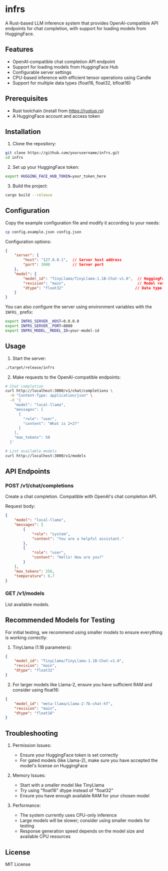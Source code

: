 # infrs

A Rust-based LLM inference system that provides OpenAI-compatible API endpoints for chat completion, with support for loading models from HuggingFace.

## Features

- OpenAI-compatible chat completion API endpoint
- Support for loading models from HuggingFace Hub
- Configurable server settings
- CPU-based inference with efficient tensor operations using Candle
- Support for multiple data types (float16, float32, bfloat16)

## Prerequisites

- Rust toolchain (install from https://rustup.rs)
- A HuggingFace account and access token

## Installation

1. Clone the repository:
```bash
git clone https://github.com/yourusername/infrs.git
cd infrs
```

2. Set up your HuggingFace token:
```bash
export HUGGING_FACE_HUB_TOKEN=your_token_here
```

3. Build the project:
```bash
cargo build --release
```

## Configuration

Copy the example configuration file and modify it according to your needs:

```bash
cp config.example.json config.json
```

Configuration options:

```json
{
    "server": {
        "host": "127.0.0.1",  // Server host address
        "port": 3000          // Server port
    },
    "model": {
        "model_id": "TinyLlama/TinyLlama-1.1B-Chat-v1.0",  // HuggingFace model ID
        "revision": "main",                                // Model revision
        "dtype": "float32"                                // Data type (float16, float32, bfloat16)
    }
}
```

You can also configure the server using environment variables with the `INFRS_` prefix:

```bash
export INFRS_SERVER__HOST=0.0.0.0
export INFRS_SERVER__PORT=8080
export INFRS_MODEL__MODEL_ID=your-model-id
```

## Usage

1. Start the server:
```bash
./target/release/infrs
```

2. Make requests to the OpenAI-compatible endpoints:

```bash
# Chat completion
curl http://localhost:3000/v1/chat/completions \
  -H "Content-Type: application/json" \
  -d '{
    "model": "local-llama",
    "messages": [
      {
        "role": "user",
        "content": "What is 2+2?"
      }
    ],
    "max_tokens": 50
  }'

# List available models
curl http://localhost:3000/v1/models
```

## API Endpoints

### POST /v1/chat/completions

Create a chat completion. Compatible with OpenAI's chat completion API.

Request body:
```json
{
    "model": "local-llama",
    "messages": [
        {
            "role": "system",
            "content": "You are a helpful assistant."
        },
        {
            "role": "user",
            "content": "Hello! How are you?"
        }
    ],
    "max_tokens": 256,
    "temperature": 0.7
}
```

### GET /v1/models

List available models.

## Recommended Models for Testing

For initial testing, we recommend using smaller models to ensure everything is working correctly:

1. TinyLlama (1.1B parameters):
```json
{
    "model_id": "TinyLlama/TinyLlama-1.1B-Chat-v1.0",
    "revision": "main",
    "dtype": "float32"
}
```

2. For larger models like Llama-2, ensure you have sufficient RAM and consider using float16:
```json
{
    "model_id": "meta-llama/Llama-2-7b-chat-hf",
    "revision": "main",
    "dtype": "float16"
}
```

## Troubleshooting

1. Permission Issues:
   - Ensure your HuggingFace token is set correctly
   - For gated models (like Llama-2), make sure you have accepted the model's license on HuggingFace

2. Memory Issues:
   - Start with a smaller model like TinyLlama
   - Try using "float16" dtype instead of "float32"
   - Ensure you have enough available RAM for your chosen model

3. Performance:
   - The system currently uses CPU-only inference
   - Large models will be slower; consider using smaller models for testing
   - Response generation speed depends on the model size and available CPU resources

## License

MIT License
